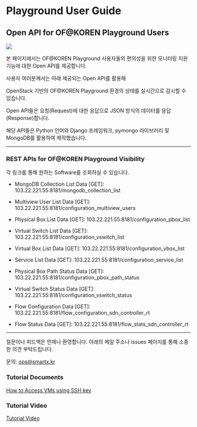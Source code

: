 # Playground User Guide
## Open API for OF@KOREN Playground Users

![](https://github.com/KOREN-Platform/Playground/blob/master/Images/OpenAPI.png)

본 페이지에서는 OF@KOREN Playground 사용자들의 편의성을 위한 모니터링 지원 기능에 대한
Open API를 제공합니다.

사용자 여러분께서는 아래 제공되는 Open API를 활용해

OpenStack 기반의 OF@KOREN Playground 환경의 상태를 실시간으로 감시할 수 있습니다.

Open API들은 요청(Request)에 대한 응답으로 JSON 방식의 데이터를 응답(Response)합니다.

해당 API들은 Python 언어와 Django 프레임워크, pymongo 라이브러리 및 MongoDB를 활용하여 제작했습니다.

***

### REST APIs for OF@KOREN Playground Visibility

각 링크를 통해 원하는 Software를 조회하실 수 있습니다.

* MongoDB Collection List Data [GET]: 103.22.221.55:8181/mongodb_collection_list

* Multiview User List Data [GET]: 103.22.221.55:8181/configuration_multiview_users

* Physical Box List Data [GET]: 103.22.221.55:8181/configuration_pbox_list

* Virtual Switch List Data [GET]: 103.22.221.55:8181/configuration_vswitch_list

* Virtual Box List Data [GET]: 103.22.221.55:8181/configuration_vbox_list

* Service List Data [GET]: 103.22.221.55:8181/configuration_service_list

* Physical Box Path Status Data [GET]: 103.22.221.55:8181/configuration_pbox_path_status

* Virtual Switch Status Data [GET]: 103.22.221.55:8181/configuration_vswitch_status

* Flow Configuration Data [GET]: 103.22.221.55:8181/flow_configuration_sdn_controller_rt

* Flow Status Data [GET]: 103.22.221.55:8181/flow_stats_sdn_controller_rt

***

질문이나 피드백은 언제나 환영합니다. 아래의 메일 주소나 issues 페이지를 통해 소중한 의견 부탁드립니다.

문의: ops@smartx.kr

### Tutorial Documents

[How to Access VMs using SSH key](https://github.com/KOREN-Platform/Playground/blob/master/Playground_Introduction_Guide/User_Guide/How%20to%20Access%20VMs%20using%20SSH%20key.pdf)

### Tutorial Video

[Tutorial Video](https://www.youtube.com/watch?v=5RS1S0uOZts)
